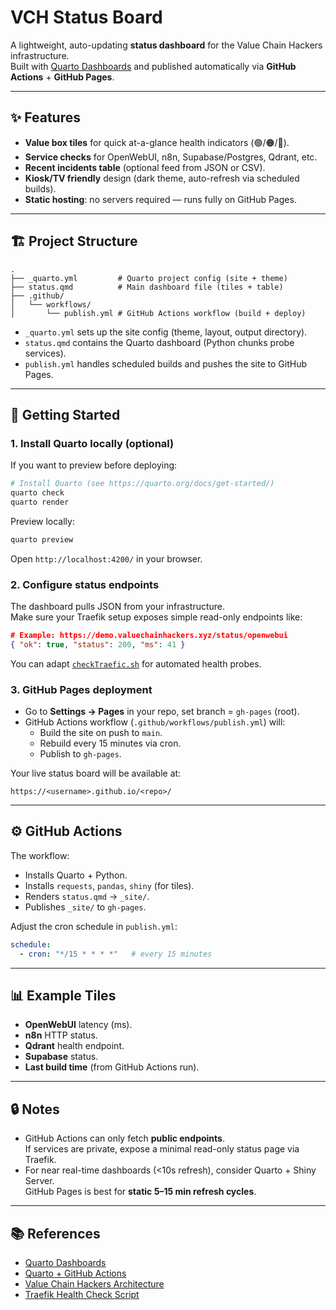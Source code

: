 # VCH Status Board

A lightweight, auto-updating **status dashboard** for the Value Chain Hackers infrastructure.  
Built with [Quarto Dashboards](https://quarto.org/docs/dashboards/) and published automatically via **GitHub Actions** + **GitHub Pages**.

---

## ✨ Features

- **Value box tiles** for quick at-a-glance health indicators (🟢/🟠/🔴).
- **Service checks** for OpenWebUI, n8n, Supabase/Postgres, Qdrant, etc.
- **Recent incidents table** (optional feed from JSON or CSV).
- **Kiosk/TV friendly** design (dark theme, auto-refresh via scheduled builds).
- **Static hosting**: no servers required — runs fully on GitHub Pages.

---

## 🏗 Project Structure

```
.
├── _quarto.yml         # Quarto project config (site + theme)
├── status.qmd          # Main dashboard file (tiles + table)
├── .github/
│   └── workflows/
│       └── publish.yml # GitHub Actions workflow (build + deploy)
```

- `_quarto.yml` sets up the site config (theme, layout, output directory).
- `status.qmd` contains the Quarto dashboard (Python chunks probe services).
- `publish.yml` handles scheduled builds and pushes the site to GitHub Pages.

---

## 🚀 Getting Started

### 1. Install Quarto locally (optional)
If you want to preview before deploying:

```bash
# Install Quarto (see https://quarto.org/docs/get-started/)
quarto check
quarto render
```

Preview locally:

```bash
quarto preview
```

Open `http://localhost:4200/` in your browser.

### 2. Configure status endpoints
The dashboard pulls JSON from your infrastructure.  
Make sure your Traefik setup exposes simple read-only endpoints like:

```json
# Example: https://demo.valuechainhackers.xyz/status/openwebui
{ "ok": true, "status": 200, "ms": 41 }
```

You can adapt [`checkTraefic.sh`](./checkTraefic.sh) for automated health probes.

### 3. GitHub Pages deployment
- Go to **Settings → Pages** in your repo, set branch = `gh-pages` (root).
- GitHub Actions workflow (`.github/workflows/publish.yml`) will:
  - Build the site on push to `main`.
  - Rebuild every 15 minutes via cron.
  - Publish to `gh-pages`.

Your live status board will be available at:

```
https://<username>.github.io/<repo>/
```

---

## ⚙️ GitHub Actions

The workflow:
- Installs Quarto + Python.
- Installs `requests`, `pandas`, `shiny` (for tiles).
- Renders `status.qmd` → `_site/`.
- Publishes `_site/` to `gh-pages`.

Adjust the cron schedule in `publish.yml`:

```yaml
schedule:
  - cron: "*/15 * * * *"   # every 15 minutes
```

---

## 📊 Example Tiles

- **OpenWebUI** latency (ms).
- **n8n** HTTP status.
- **Qdrant** health endpoint.
- **Supabase** status.
- **Last build time** (from GitHub Actions run).

---

## 🔒 Notes

- GitHub Actions can only fetch **public endpoints**.  
  If services are private, expose a minimal read-only status page via Traefik.
- For near real-time dashboards (<10s refresh), consider Quarto + Shiny Server.  
  GitHub Pages is best for **static 5–15 min refresh cycles**.

---

## 📚 References

- [Quarto Dashboards](https://quarto.org/docs/dashboards/)
- [Quarto + GitHub Actions](https://quarto.org/docs/publishing/github-pages.html)
- [Value Chain Hackers Architecture](./architecture.md)
- [Traefik Health Check Script](./checkTraefic.sh)
